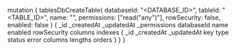 mutation {
    tablesDbCreateTable(
        databaseId: "<DATABASE_ID>",
        tableId: "<TABLE_ID>",
        name: "<NAME>",
        permissions: ["read("any")"],
        rowSecurity: false,
        enabled: false
    ) {
        _id
        _createdAt
        _updatedAt
        _permissions
        databaseId
        name
        enabled
        rowSecurity
        columns
        indexes {
            _id
            _createdAt
            _updatedAt
            key
            type
            status
            error
            columns
            lengths
            orders
        }
    }
}
